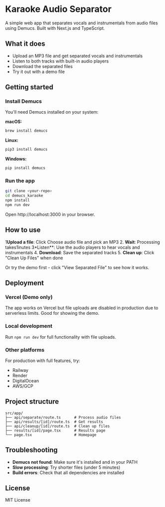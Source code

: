 # Karaoke Audio Separator

A simple web app that separates vocals and instrumentals from audio files using Demucs. Built with Next.js and TypeScript.

## What it does

- Upload an MP3 file and get separated vocals and instrumentals
- Listen to both tracks with built-in audio players
- Download the separated files
- Try it out with a demo file

## Getting started

### Install Demucs

You'll need Demucs installed on your system:

**macOS:**
```bash
brew install demucs
```

**Linux:**
```bash
pip3 install demucs
```

**Windows:**
```bash
pip install demucs
```

### Run the app

```bash
git clone <your-repo>
cd demucs_karaoke
npm install
npm run dev
```

Open http://localhost:3000 in your browser.

## How to use

1**Upload a file**: Click Choose audio file and pick an MP3
2. **Wait**: Processing takes1inutes
3*Listen**: Use the audio players to hear vocals and instrumentals
4. **Download**: Save the separated tracks
5. **Clean up**: Click "Clean Up Files" when done

Or try the demo first - click "View Separated File" to see how it works.

## Deployment

### Vercel (Demo only)
The app works on Vercel but file uploads are disabled in production due to serverless limits. Good for showing the demo.

### Local development
Run `npm run dev` for full functionality with file uploads.

### Other platforms
For production with full features, try:
- Railway
- Render  
- DigitalOcean
- AWS/GCP

## Project structure

```
src/app/
├── api/separate/route.ts      # Process audio files
├── api/results/[id]/route.ts  # Get results
├── api/cleanup/[id]/route.ts  # Clean up files
├── results/[id]/page.tsx      # Results page
└── page.tsx                   # Homepage
```

## Troubleshooting

- **Demucs not found**: Make sure it's installed and in your PATH
- **Slow processing**: Try shorter files (under 5 minutes)
- **Build errors**: Check that all dependencies are installed

## License

MIT License
